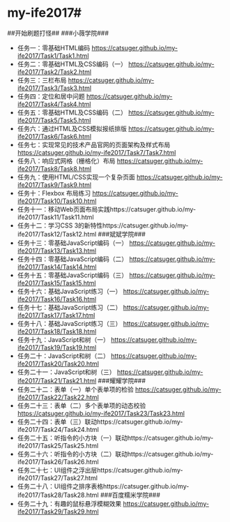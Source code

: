 ﻿# my-ife2017#
##开始刷题打怪##
###小薇学院###
* 任务一：零基础HTML编码    https://catsuger.github.io/my-ife2017/Task1/Task1.html
* 任务二：零基础HTML及CSS编码（一）  https://catsuger.github.io/my-ife2017/Task2/Task2.html
* 任务三：三栏布局  https://catsuger.github.io/my-ife2017/Task3/Task3.html
* 任务四：定位和居中问题  https://catsuger.github.io/my-ife2017/Task4/Task4.html
* 任务五：零基础HTML及CSS编码（二） https://catsuger.github.io/my-ife2017/Task5/Task5.html
* 任务六：通过HTML及CSS模拟报纸排版 https://catsuger.github.io/my-ife2017/Task6/Task6.html
* 任务七：实现常见的技术产品官网的页面架构及样式布局 https://catsuger.github.io/my-ife2017/Task7/Task7.html
* 任务八：响应式网格（栅格化）布局 https://catsuger.github.io/my-ife2017/Task8/Task8.html
* 任务九：使用HTML/CSS实现一个复杂页面 https://catsuger.github.io/my-ife2017/Task9/Task9.html
* 任务十：Flexbox 布局练习 https://catsuger.github.io/my-ife2017/Task10/Task10.html
* 任务十一：移动Web页面布局实践https://catsuger.github.io/my-ife2017/Task11/Task11.html
* 任务十二：学习CSS 3的新特性https://catsuger.github.io/my-ife2017/Task12/Task12.html
###斌斌学院###
* 任务十三：零基础JavaScript编码（一） https://catsuger.github.io/my-ife2017/Task13/Task13.html
* 任务十四：零基础JavaScript编码（二） https://catsuger.github.io/my-ife2017/Task14/Task14.html
* 任务十五：零基础JavaScript编码（三） https://catsuger.github.io/my-ife2017/Task15/Task15.html
* 任务十六：基础JavaScript练习（一） https://catsuger.github.io/my-ife2017/Task16/Task16.html
* 任务十七：基础JavaScript练习（二） https://catsuger.github.io/my-ife2017/Task17/Task17.html
* 任务十八：基础JavaScript练习（三） https://catsuger.github.io/my-ife2017/Task18/Task18.html
* 任务十九：JavaScript和树（一） https://catsuger.github.io/my-ife2017/Task19/Task19.html
* 任务二十：JavaScript和树（二） https://catsuger.github.io/my-ife2017/Task20/Task20.html
* 任务二十一：JavaScript和树（三） https://catsuger.github.io/my-ife2017/Task21/Task21.html
###耀耀学院###
* 任务二十二：表单（一）单个表单项的检验 https://catsuger.github.io/my-ife2017/Task22/Task22.html
* 任务二十三：表单（二）多个表单项的动态校验 https://catsuger.github.io/my-ife2017/Task23/Task23.html
* 任务二十四：表单（三）联动https://catsuger.github.io/my-ife2017/Task24/Task24.html
* 任务二十五：听指令的小方块（一）联动https://catsuger.github.io/my-ife2017/Task25/Task25.html
* 任务二十六：听指令的小方块（二）联动https://catsuger.github.io/my-ife2017/Task26/Task26.html
* 任务二十七：UI组件之浮出层https://catsuger.github.io/my-ife2017/Task27/Task27.html
* 任务二十八：UI组件之排序表格https://catsuger.github.io/my-ife2017/Task28/Task28.html
###百度糯米学院###
* 任务二十九：有趣的鼠标悬浮模糊效果 https://catsuger.github.io/my-ife2017/Task29/Task29.html